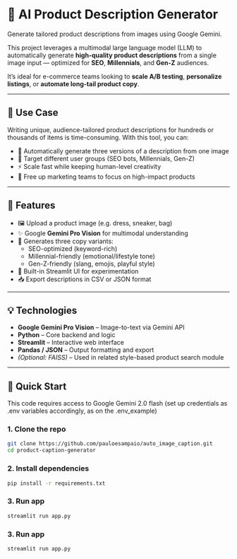 # 🧾 AI Product Description Generator

Generate tailored product descriptions from images using Google Gemini.

This project leverages a multimodal large language model (LLM) to automatically generate **high-quality product descriptions** from a single image input — optimized for **SEO**, **Millennials**, and **Gen-Z** audiences.

It’s ideal for e-commerce teams looking to **scale A/B testing**, **personalize listings**, or **automate long-tail product copy**.

---

## 🎯 Use Case

Writing unique, audience-tailored product descriptions for hundreds or thousands of items is time-consuming. With this tool, you can:

- 🧠 Automatically generate three versions of a description from one image
- 🎯 Target different user groups (SEO bots, Millennials, Gen-Z)
- ⚡ Scale fast while keeping human-level creativity
- 💼 Free up marketing teams to focus on high-impact products

---

## 🧩 Features

- 🖼 Upload a product image (e.g. dress, sneaker, bag)
- ✨ Google **Gemini Pro Vision** for multimodal understanding
- 📝 Generates three copy variants:
  - SEO-optimized (keyword-rich)
  - Millennial-friendly (emotional/lifestyle tone)
  - Gen-Z-friendly (slang, emojis, playful style)
- 🧪 Built-in Streamlit UI for experimentation
- 📥 Export descriptions in CSV or JSON format

---

## 💡 Technologies

- **Google Gemini Pro Vision** – Image-to-text via Gemini API
- **Python** – Core backend and logic
- **Streamlit** – Interactive web interface
- **Pandas / JSON** – Output formatting and export
- _(Optional: FAISS)_ – Used in related style-based product search module

---

## 🚀 Quick Start

This code requires access to Google Gemini 2.0 flash (set up credentials as .env variables accordingly, as on the .env_example)

### 1. Clone the repo

```bash
git clone https://github.com/pauloesampaio/auto_image_caption.git
cd product-caption-generator
```

### 2. Install dependencies

```bash
pip install -r requirements.txt
```

### 3. Run app

```bash
streamlit run app.py
```

### 3. Run app

```bash
streamlit run app.py
```
